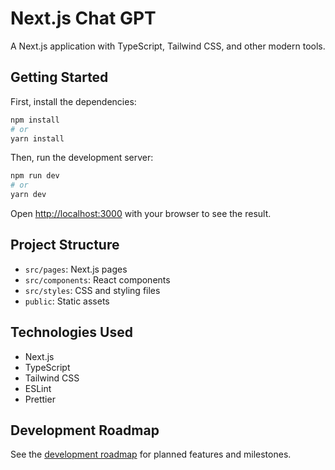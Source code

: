 # Next.js Chat GPT

A Next.js application with TypeScript, Tailwind CSS, and other modern tools.

## Getting Started

First, install the dependencies:

```bash
npm install
# or
yarn install
```

Then, run the development server:

```bash
npm run dev
# or
yarn dev
```

Open [http://localhost:3000](http://localhost:3000) with your browser to see the result.

## Project Structure

- `src/pages`: Next.js pages
- `src/components`: React components
- `src/styles`: CSS and styling files
- `public`: Static assets

## Technologies Used

- Next.js
- TypeScript
- Tailwind CSS
- ESLint
- Prettier

## Development Roadmap

See the [development roadmap](specs/development_roadmap.md) for planned features and milestones. 